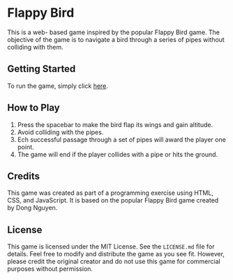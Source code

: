 # Flappy Bird

This is a web- based game inspired by the popular Flappy Bird game. The objective of the game is to navigate a bird through a series of pipes without colliding with them.

## Getting Started

To run the game, simply click [here](https://vickykimani.github.io/flappy-bird/).

## How to Play

1. Press the spacebar to make the bird flap its wings and gain altitude.
2. Avoid colliding with the pipes.
3. Ech successful passage through a set of pipes will award the player one point.
4. The game will end if the player collides with a pipe or hits the ground.

## Credits
This game was created as part of a programming exercise using HTML, CSS, and JavaScript. It is based on the popular Flappy Bird game created by Dong Nguyen.

## License 

This game is licensed under the MIT License. See the `LICENSE.md` file for details. Feel free to modify and distribute the game as you see fit. However, please credit the original creator and do not use this game for commercial purposes without permission.
